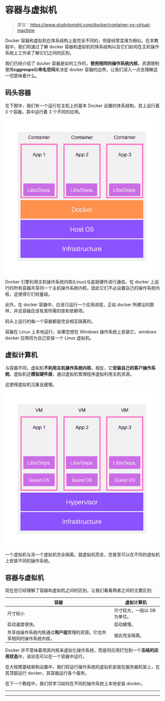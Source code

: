 # 容器与虚拟机

> 原文：<https://www.studytonight.com/docker/container-vs-virtual-machine>

Docker 容器和虚拟机在体系结构上是完全不同的，但是经常混淆为相似。在本教程中，我们将通过了解 docker 容器和虚拟机的体系结构以及它们如何在主机操作系统上工作来了解它们之间的区别。

我们已经介绍了 docker 容器是如何工作的，**使用相同的操作系统内核**，资源限制使用**cggroups**和**命名空间**来决定 docker 容器的边界。让我们深入一点去理解这一切意味着什么。

## 码头容器

在下图中，我们有一个运行在主机上的基本 Docker 设置的体系结构，其上运行着 3 个容器，其中运行着 3 个不同的应用。

![Docker container architecture on host machine](img/80165c7dfe427bf4f9415392658b5690.png)

Docker 引擎利用主机操作系统内核(Linux)与底层硬件进行通信。在 docker 上运行的所有容器共享同一个主机操作系统内核，因此它们不必设置自己的操作系统内核，这使得它们轻量级。

此外，在 docker 容器中，应该只运行一个应用进程，正如 docker 所建议的那样，并且容器应该有其所需的库和依赖项。

码头上运行的每一个容器都是完全相互隔离的。

容器在 Linux 上本地运行，如果您想在 Windows 操作系统上安装它，windows docker 应用将为自己安装一个 Linux 虚拟机。

## 虚拟计算机

与容器不同，虚拟机**不利用主机操作系统内核**，相反，它**安装自己的客户操作系统**。虚拟机还**模拟硬件层**，通过虚拟机管理程序虚拟利用主机资源。

这使得虚拟机沉重且缓慢。

![Virtual machine architecture](img/fcd8f6b3fd2e47a1ac32d85a95b251d2.png)

一个虚拟机与另一个虚拟机完全隔离。就虚拟机而言，您甚至可以在不同的虚拟机上安装不同的操作系统。

## 容器与虚拟机

现在您已经理解了容器和虚拟机之间的区别，让我们看看两者之间的主要区别:

| 容器 | 虚拟计算机 |
| --- | --- |
| 尺寸较小 | 尺寸较大，一般以 GB 为单位。 |
| 启动速度很快。 | 启动缓慢。 |
| 共享由操作系统内核通过**用户组**管理的资源。它也共享相同的操作系统内核。 | 彼此完全隔离。 |

Docker 并不意味着用其内核来虚拟化操作系统，而是将应用打包到一个**冻结的应用状态**中，该状态可以在一个容器中运行。

在大规模基础架构设置中，我们将运行操作系统的虚拟机安装在服务器机架上，在其顶部运行 docker，其容器运行各个服务。

在下一个教程中，我们将学习如何在不同的操作系统上本地安装 docker。

* * *

* * *